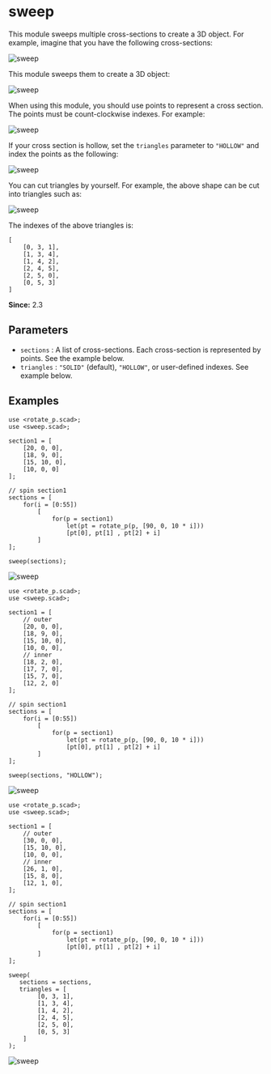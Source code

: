 # sweep

This module sweeps multiple cross-sections to create a 3D object. For example, imagine that you have the following cross-sections:

![sweep](images/lib2x-sweep-1.JPG)

This module sweeps them to create a 3D object:

![sweep](images/lib2x-sweep-2.JPG)

When using this module, you should use points to represent a cross section. The points must be count-clockwise indexes. For example:

![sweep](images/lib2x-sweep-10.JPG)

If your cross section is hollow, set the `triangles` parameter to `"HOLLOW"` and index the points as the following:

![sweep](images/lib2x-sweep-5.JPG)

You can cut triangles by yourself. For example, the above shape can be cut into triangles such as:

![sweep](images/lib2x-sweep-6.JPG)

The indexes of the above triangles is:

    [
		[0, 3, 1],
		[1, 3, 4],
		[1, 4, 2],
		[2, 4, 5],
		[2, 5, 0],
		[0, 5, 3]
	]

**Since:** 2.3

## Parameters

- `sections` : A list of cross-sections. Each cross-section is represented by points. See the example below.
- `triangles` : `"SOLID"` (default), `"HOLLOW"`,  or user-defined indexes. See example below.

## Examples

	use <rotate_p.scad>;
	use <sweep.scad>;

	section1 = [
		[20, 0, 0],
		[18, 9, 0],
		[15, 10, 0],
		[10, 0, 0]
	];

	// spin section1
	sections = [
		for(i = [0:55]) 
			[
				for(p = section1)
					let(pt = rotate_p(p, [90, 0, 10 * i]))
					[pt[0], pt[1] , pt[2] + i]
			]
	];

	sweep(sections);

![sweep](images/lib2x-sweep-7.JPG)

	use <rotate_p.scad>;
	use <sweep.scad>;
	
	section1 = [
	    // outer
		[20, 0, 0],
		[18, 9, 0],
		[15, 10, 0],
		[10, 0, 0],
	    // inner
        [18, 2, 0],
        [17, 7, 0],
        [15, 7, 0],
	    [12, 2, 0]
	];
	
	// spin section1
	sections = [
	    for(i = [0:55]) 
	        [
	            for(p = section1)
	                let(pt = rotate_p(p, [90, 0, 10 * i]))
	                [pt[0], pt[1] , pt[2] + i]
	        ]
	];
	    
	sweep(sections, "HOLLOW");

![sweep](images/lib2x-sweep-8.JPG)

	use <rotate_p.scad>;
	use <sweep.scad>;
	
	section1 = [
	    // outer
        [30, 0, 0],
	    [15, 10, 0],
	    [10, 0, 0],
	    // inner
	    [26, 1, 0],
	    [15, 8, 0],
	    [12, 1, 0],        
	];
	
	// spin section1
	sections = [
	    for(i = [0:55]) 
	        [
	            for(p = section1)
	                let(pt = rotate_p(p, [90, 0, 10 * i]))
	                [pt[0], pt[1] , pt[2] + i]
	        ]
	];
	    
	sweep(
	   sections = sections, 
	   triangles = [
            [0, 3, 1],
            [1, 3, 4],
            [1, 4, 2],
            [2, 4, 5],
            [2, 5, 0],
            [0, 5, 3]
        ]
	);

![sweep](images/lib2x-sweep-9.JPG)




